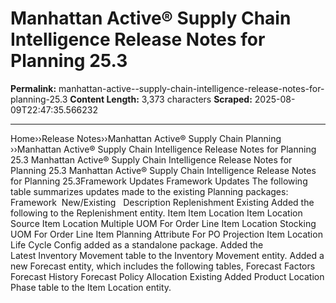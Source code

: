 # Manhattan Active® Supply Chain Intelligence Release Notes for Planning 25.3

**Permalink:** manhattan-active--supply-chain-intelligence-release-notes-for-planning-25.3
**Content Length:** 3,373 characters
**Scraped:** 2025-08-09T22:47:35.566232

---

Home&rsaquo;&rsaquo;Release Notes&rsaquo;&rsaquo;Manhattan Active® Supply Chain Planning ››Manhattan Active® Supply Chain Intelligence Release Notes for Planning 25.3 Manhattan Active® Supply Chain Intelligence Release Notes for Planning 25.3 Manhattan Active® Supply Chain Intelligence Release Notes for Planning 25.3Framework Updates Framework Updates The following table summarizes updates made to the existing Planning packages: Framework &nbsp;New/Existing&nbsp; &nbsp;Description Replenishment Existing Added the following to the Replenishment entity. Item Item Location Item Location Source Item Location Multiple UOM For Order Line Item Location Stocking UOM For Order Line Item Planning Attribute For PO Projection Item Location Life Cycle Config added as a standalone&nbsp;package. Added the Latest&nbsp;Inventory Movement table to the Inventory&nbsp;Movement entity. Added&nbsp;a new Forecast entity, which includes the following tables, Forecast Factors Forecast History Forecast Policy Allocation Existing Added&nbsp;Product Location Phase table to the Item&nbsp;Location entity.